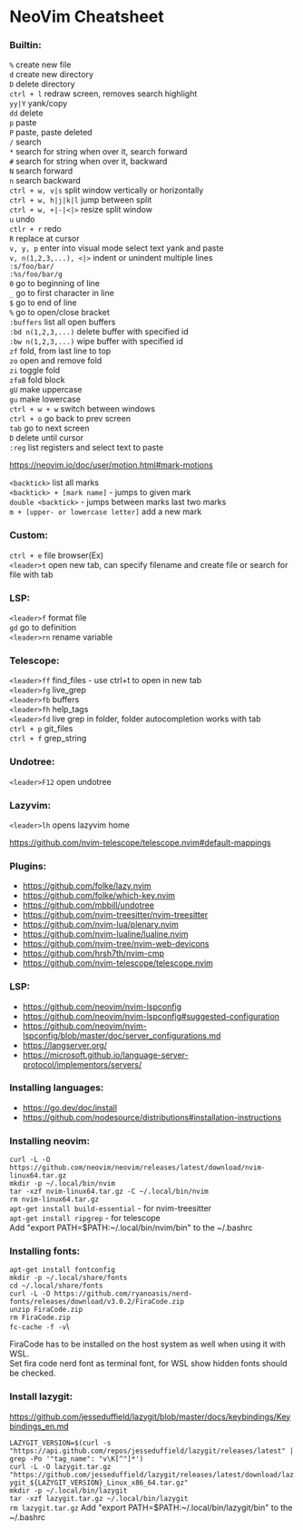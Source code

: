 # NeoVim Cheatsheet

### Builtin:
`%` create new file\
`d` create new directory\
`D` delete directory\
`ctrl + l` redraw screen, removes search highlight\
`yy|Y` yank/copy\
`dd` delete\
`p` paste\
`P` paste, paste deleted \
`/` search\
`*` search for string when over it, search forward\
`#` search for string when over it, backward\
`N` search forward\
`n` search backward\
`ctrl + w, v|s` split window vertically or horizontally\
`ctrl + w, h|j|k|l` jump between split\
`ctrl + w, +|-|<|>` resize split window\
`u` undo\
`ctlr + r` redo\
`R` replace at cursor\
`v, y, p` enter into visual mode select text yank and paste\
`v, n(1,2,3,...), <|>` indent or unindent multiple lines\
`:s/foo/bar/`\
`:%s/foo/bar/g`\
`0` go to beginning of line\
`_` go to first character in line\
`$` go to end of line\
`%` go to open/close bracket\
`:buffers` list all open buffers\
`:bd n(1,2,3,...)` delete buffer with specified id\
`:bw n(1,2,3,...)` wipe buffer with specified id\
`zf` fold, from last line to top\
`zo` open and remove fold\
`zi` toggle fold\
`zfaB` fold block\
`gU` make uppercase\
`gu` make lowercase\
`ctrl + w + w` switch between windows\
`ctrl + o` go back to prev screen\
`tab` go to next screen\
`D` delete until cursor\
`:reg` list registers and select text to paste

https://neovim.io/doc/user/motion.html#mark-motions

`<backtick>` list all marks\
`<backtick> + [mark name]` - jumps to given mark\
`double <backtick>` - jumps between marks last two marks\
`m + [upper- or lowercase letter]` add a new mark

### Custom:
`ctrl + e` file browser(Ex)\
`<leader>t` open new tab, can specify filename and create file or search for file with tab

### LSP:
`<leader>f` format file\
`gd` go to definition\
`<leader>rn` rename variable

### Telescope:
`<leader>ff` find_files - use ctrl+t to open in new tab\
`<leader>fg` live_grep\
`<leader>fb` buffers\
`<leader>fh` help_tags\
`<leader>fd` live grep in folder, folder autocompletion works with tab\
`ctrl + p` git_files\
`ctrl + f` grep_string

### Undotree:
`<leader>F12` open undotree

### Lazyvim:
`<leader>lh` opens lazyvim home

https://github.com/nvim-telescope/telescope.nvim#default-mappings

### Plugins:
* https://github.com/folke/lazy.nvim
* https://github.com/folke/which-key.nvim
* https://github.com/mbbill/undotree
* https://github.com/nvim-treesitter/nvim-treesitter
* https://github.com/nvim-lua/plenary.nvim
* https://github.com/nvim-lualine/lualine.nvim
* https://github.com/nvim-tree/nvim-web-devicons
* https://github.com/hrsh7th/nvim-cmp
* https://github.com/nvim-telescope/telescope.nvim

### LSP:
* https://github.com/neovim/nvim-lspconfig
* https://github.com/neovim/nvim-lspconfig#suggested-configuration
* https://github.com/neovim/nvim-lspconfig/blob/master/doc/server_configurations.md
* https://langserver.org/
* https://microsoft.github.io/language-server-protocol/implementors/servers/

### Installing languages:
* https://go.dev/doc/install
* https://github.com/nodesource/distributions#installation-instructions

### Installing neovim:
`curl -L -O https://github.com/neovim/neovim/releases/latest/download/nvim-linux64.tar.gz`\
`mkdir -p ~/.local/bin/nvim`\
`tar -xzf nvim-linux64.tar.gz -C ~/.local/bin/nvim`\
`rm nvim-linux64.tar.gz`\
`apt-get install build-essential` - for nvim-treesitter\
`apt-get install ripgrep` - for telescope\
Add "export PATH=$PATH:~/.local/bin/nvim/bin" to the ~/.bashrc

### Installing fonts:
`apt-get install fontconfig`\
`mkdir -p ~/.local/share/fonts`\
`cd ~/.local/share/fonts`\
`curl -L -O https://github.com/ryanoasis/nerd-fonts/releases/download/v3.0.2/FiraCode.zip`\
`unzip FiraCode.zip`\
`rm FiraCode.zip`\
`fc-cache -f -v`\

FiraCode has to be installed on the host system as well when using it with WSL.\
Set fira code nerd font as terminal font, for WSL show hidden fonts should be checked.

### Install lazygit:
https://github.com/jesseduffield/lazygit/blob/master/docs/keybindings/Keybindings_en.md

`LAZYGIT_VERSION=$(curl -s "https://api.github.com/repos/jesseduffield/lazygit/releases/latest" | grep -Po '"tag_name": "v\K[^"]*')`\
`curl -L -O lazygit.tar.gz "https://github.com/jesseduffield/lazygit/releases/latest/download/lazygit_${LAZYGIT_VERSION}_Linux_x86_64.tar.gz"`\
`mkdir -p ~/.local/bin/lazygit`\
`tar -xzf lazygit.tar.gz ~/.local/bin/lazygit`\
`rm lazygit.tar.gz`
Add "export PATH=$PATH:~/.local/bin/lazygit/bin" to the ~/.bashrc
